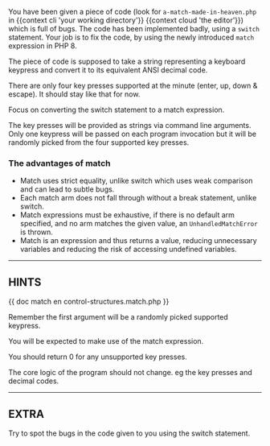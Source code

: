 You have been given a piece of code (look for `a-match-made-in-heaven.php` in {{context cli 'your working directory'}} {{context cloud 'the editor'}}) which is full of bugs.
The code has been implemented badly, using a `switch` statement. Your job is to fix the code, by using the newly introduced `match` expression in PHP 8. 

The piece of code is supposed to take a string representing a keyboard keypress and convert it to its equivalent ANSI decimal code.

There are only four key presses supported at the minute (enter, up, down & escape). It should stay like that for now.

Focus on converting the switch statement to a match expression.

The key presses will be provided as strings via command line arguments. Only one keypress will be passed on each program invocation but it will be randomly picked from the four supported key presses.

### The advantages of match

* Match uses strict equality, unlike switch which uses weak comparison and can lead to subtle bugs.
* Each match arm does not fall through without a break statement, unlike switch.
* Match expressions must be exhaustive, if there is no default arm specified, and no arm matches the given value, an `UnhandledMatchError` is thrown.
* Match is an expression and thus returns a value, reducing unnecessary variables and reducing the risk of accessing undefined variables.


----------------------------------------------------------------------
## HINTS

{{ doc match en control-structures.match.php }}

Remember the first argument will be a randomly picked supported keypress.

You will be expected to make use of the match expression.

You should return 0 for any unsupported key presses.

The core logic of the program should not change. eg the key presses and decimal codes.


----------------------------------------------------------------------
## EXTRA

Try to spot the bugs in the code given to you using the switch statement.
